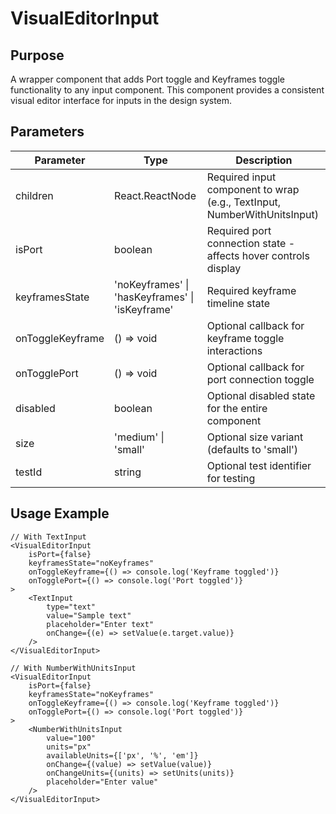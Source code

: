 # VisualEditorInput

## Purpose

A wrapper component that adds Port toggle and Keyframes toggle functionality to any input component. This component provides a consistent visual editor interface for inputs in the design system.

## Parameters

| Parameter        | Type                                            | Description                                                              |
| ---------------- | ----------------------------------------------- | ------------------------------------------------------------------------ |
| children         | React.ReactNode                                 | Required input component to wrap (e.g., TextInput, NumberWithUnitsInput) |
| isPort           | boolean                                         | Required port connection state - affects hover controls display          |
| keyframesState   | 'noKeyframes' \| 'hasKeyframes' \| 'isKeyframe' | Required keyframe timeline state                                         |
| onToggleKeyframe | () => void                                      | Optional callback for keyframe toggle interactions                       |
| onTogglePort     | () => void                                      | Optional callback for port connection toggle                             |
| disabled         | boolean                                         | Optional disabled state for the entire component                         |
| size             | 'medium' \| 'small'                             | Optional size variant (defaults to 'small')                              |
| testId           | string                                          | Optional test identifier for testing                                     |

## Usage Example

```tsx
// With TextInput
<VisualEditorInput
    isPort={false}
    keyframesState="noKeyframes"
    onToggleKeyframe={() => console.log('Keyframe toggled')}
    onTogglePort={() => console.log('Port toggled')}
>
    <TextInput
        type="text"
        value="Sample text"
        placeholder="Enter text"
        onChange={(e) => setValue(e.target.value)}
    />
</VisualEditorInput>

// With NumberWithUnitsInput
<VisualEditorInput
    isPort={false}
    keyframesState="noKeyframes"
    onToggleKeyframe={() => console.log('Keyframe toggled')}
    onTogglePort={() => console.log('Port toggled')}
>
    <NumberWithUnitsInput
        value="100"
        units="px"
        availableUnits={['px', '%', 'em']}
        onChange={(value) => setValue(value)}
        onChangeUnits={(units) => setUnits(units)}
        placeholder="Enter value"
    />
</VisualEditorInput>
```
